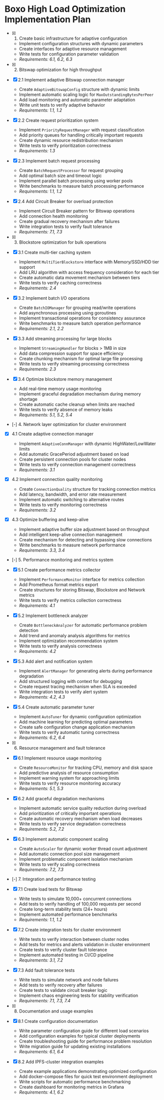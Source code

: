 # Boxo High Load Optimization Implementation Plan

- [x] 1. Create basic infrastructure for adaptive configuration
  - Implement configuration structures with dynamic parameters
  - Create interfaces for adaptive resource management
  - Write tests for configuration parameter validation
  - _Requirements: 6.1, 6.2, 6.3_

- [x] 2. Bitswap optimization for high throughput
- [x] 2.1 Implement adaptive Bitswap connection manager
  - Create `AdaptiveBitswapConfig` structure with dynamic limits
  - Implement automatic scaling logic for `MaxOutstandingBytesPerPeer`
  - Add load monitoring and automatic parameter adaptation
  - Write unit tests to verify adaptive behavior
  - _Requirements: 1.1, 1.2_

- [x] 2.2 Create request prioritization system
  - Implement `PriorityRequestManager` with request classification
  - Add priority queues for handling critically important requests
  - Create dynamic resource redistribution mechanism
  - Write tests to verify prioritization correctness
  - _Requirements: 1.3_

- [x] 2.3 Implement batch request processing
  - Create `BatchRequestProcessor` for request grouping
  - Add optimal batch size and timeout logic
  - Implement parallel batch processing using worker pools
  - Write benchmarks to measure batch processing performance
  - _Requirements: 1.1, 1.2_

- [x] 2.4 Add Circuit Breaker for overload protection
  - Implement Circuit Breaker pattern for Bitswap operations
  - Add connection health monitoring
  - Create gradual recovery mechanism after failures
  - Write integration tests to verify fault tolerance
  - _Requirements: 7.1, 7.3_

- [x] 3. Blockstore optimization for bulk operations
- [x] 3.1 Create multi-tier caching system
  - Implement `MultiTierBlockstore` interface with Memory/SSD/HDD tier support
  - Add LRU algorithm with access frequency consideration for each tier
  - Create automatic data movement mechanism between tiers
  - Write tests to verify caching correctness
  - _Requirements: 2.4_

- [x] 3.2 Implement batch I/O operations
  - Create `BatchIOManager` for grouping read/write operations
  - Add asynchronous processing using goroutines
  - Implement transactional operations for consistency assurance
  - Write benchmarks to measure batch operation performance
  - _Requirements: 2.1, 2.2_

- [x] 3.3 Add streaming processing for large blocks
  - Implement `StreamingHandler` for blocks > 1MB in size
  - Add data compression support for space efficiency
  - Create chunking mechanism for optimal large file processing
  - Write tests to verify streaming processing correctness
  - _Requirements: 2.3_

- [x] 3.4 Optimize blockstore memory management
  - Add real-time memory usage monitoring
  - Implement graceful degradation mechanism during memory shortage
  - Create automatic cache cleanup when limits are reached
  - Write tests to verify absence of memory leaks
  - _Requirements: 5.1, 5.2, 5.4_

- [-] 4. Network layer optimization for cluster environment
- [x] 4.1 Create adaptive connection manager
  - Implement `AdaptiveConnManager` with dynamic HighWater/LowWater limits
  - Add automatic GracePeriod adjustment based on load
  - Create persistent connection pools for cluster nodes
  - Write tests to verify connection management correctness
  - _Requirements: 3.1_

- [x] 4.2 Implement connection quality monitoring
  - Create `ConnectionQuality` structure for tracking connection metrics
  - Add latency, bandwidth, and error rate measurement
  - Implement automatic switching to alternative routes
  - Write tests to verify monitoring correctness
  - _Requirements: 3.2_

- [x] 4.3 Optimize buffering and keep-alive
  - Implement adaptive buffer size adjustment based on throughput
  - Add intelligent keep-alive connection management
  - Create mechanism for detecting and bypassing slow connections
  - Write benchmarks to measure network performance
  - _Requirements: 3.3, 3.4_

- [-] 5. Performance monitoring and metrics system
- [x] 5.1 Create performance metrics collector
  - Implement `PerformanceMonitor` interface for metrics collection
  - Add Prometheus format metrics export
  - Create structures for storing Bitswap, Blockstore and Network metrics
  - Write tests to verify metrics collection correctness
  - _Requirements: 4.1_

- [x] 5.2 Implement bottleneck analyzer
  - Create `BottleneckAnalyzer` for automatic performance problem detection
  - Add trend and anomaly analysis algorithms for metrics
  - Implement optimization recommendation system
  - Write tests to verify analysis correctness
  - _Requirements: 4.2_

- [x] 5.3 Add alert and notification system
  - Implement `AlertManager` for generating alerts during performance degradation
  - Add structured logging with context for debugging
  - Create request tracing mechanism when SLA is exceeded
  - Write integration tests to verify alert system
  - _Requirements: 4.2, 4.3_

- [x] 5.4 Create automatic parameter tuner
  - Implement `AutoTuner` for dynamic configuration optimization
  - Add machine learning for predicting optimal parameters
  - Create safe configuration change application mechanism
  - Write tests to verify automatic tuning correctness
  - _Requirements: 6.2, 6.4_

- [x] 6. Resource management and fault tolerance
- [x] 6.1 Implement resource usage monitoring
  - Create `ResourceMonitor` for tracking CPU, memory and disk space
  - Add predictive analysis of resource consumption
  - Implement warning system for approaching limits
  - Write tests to verify resource monitoring accuracy
  - _Requirements: 5.1, 5.3_

- [x] 6.2 Add graceful degradation mechanisms
  - Implement automatic service quality reduction during overload
  - Add prioritization of critically important operations
  - Create automatic recovery mechanism when load decreases
  - Write tests to verify service degradation correctness
  - _Requirements: 5.2, 7.2_

- [x] 6.3 Implement automatic component scaling
  - Create `AutoScaler` for dynamic worker thread count adjustment
  - Add automatic connection pool size management
  - Implement problematic component isolation mechanism
  - Write tests to verify scaling correctness
  - _Requirements: 7.2, 7.3_

- [-] 7. Integration and performance testing
- [x] 7.1 Create load tests for Bitswap
  - Write tests to simulate 10,000+ concurrent connections
  - Add tests to verify handling of 100,000 requests per second
  - Create long-term stability tests (24+ hours)
  - Implement automated performance benchmarks
  - _Requirements: 1.1, 1.2_

- [x] 7.2 Create integration tests for cluster environment
  - Write tests to verify interaction between cluster nodes
  - Add tests for metrics and alerts validation in cluster environment
  - Create tests to verify cluster fault tolerance
  - Implement automated testing in CI/CD pipeline
  - _Requirements: 3.1, 7.2_

- [x] 7.3 Add fault tolerance tests
  - Write tests to simulate network and node failures
  - Add tests to verify recovery after failures
  - Create tests to validate circuit breaker logic
  - Implement chaos engineering tests for stability verification
  - _Requirements: 7.1, 7.3, 7.4_

- [x] 8. Documentation and usage examples
- [x] 8.1 Create configuration documentation
  - Write parameter configuration guide for different load scenarios
  - Add configuration examples for typical cluster deployments
  - Create troubleshooting guide for performance problem resolution
  - Write migration guide for updating existing installations
  - _Requirements: 6.1, 6.4_

- [x] 8.2 Add IPFS-cluster integration examples
  - Create example applications demonstrating optimized configuration
  - Add docker-compose files for quick test environment deployment
  - Write scripts for automatic performance benchmarking
  - Create dashboard for monitoring metrics in Grafana
  - _Requirements: 4.1, 6.2_